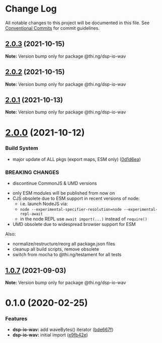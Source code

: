# Change Log

All notable changes to this project will be documented in this file.
See [Conventional Commits](https://conventionalcommits.org) for commit guidelines.

## [2.0.3](https://github.com/thi-ng/umbrella/compare/@thi.ng/dsp-io-wav@2.0.2...@thi.ng/dsp-io-wav@2.0.3) (2021-10-15)

**Note:** Version bump only for package @thi.ng/dsp-io-wav





## [2.0.2](https://github.com/thi-ng/umbrella/compare/@thi.ng/dsp-io-wav@2.0.1...@thi.ng/dsp-io-wav@2.0.2) (2021-10-15)

**Note:** Version bump only for package @thi.ng/dsp-io-wav





## [2.0.1](https://github.com/thi-ng/umbrella/compare/@thi.ng/dsp-io-wav@2.0.0...@thi.ng/dsp-io-wav@2.0.1) (2021-10-13)

**Note:** Version bump only for package @thi.ng/dsp-io-wav





# [2.0.0](https://github.com/thi-ng/umbrella/compare/@thi.ng/dsp-io-wav@1.0.7...@thi.ng/dsp-io-wav@2.0.0) (2021-10-12)


### Build System

* major update of ALL pkgs (export maps, ESM only) ([0d1d6ea](https://github.com/thi-ng/umbrella/commit/0d1d6ea9fab2a645d6c5f2bf2591459b939c09b6))


### BREAKING CHANGES

* discontinue CommonJS & UMD versions

- only ESM modules will be published from now on
- CJS obsolete due to ESM support in recent versions of node:
  - i.e. launch NodeJS via:
  - `node --experimental-specifier-resolution=node --experimental-repl-await`
  - in the node REPL use `await import(...)` instead of `require()`
- UMD obsolete due to widespread browser support for ESM

Also:
- normalize/restructure/reorg all package.json files
- cleanup all build scripts, remove obsolete
- switch from mocha to @thi.ng/testament for all tests






##  [1.0.7](https://github.com/thi-ng/umbrella/compare/@thi.ng/dsp-io-wav@1.0.6...@thi.ng/dsp-io-wav@1.0.7) (2021-09-03) 

**Note:** Version bump only for package @thi.ng/dsp-io-wav 

#  0.1.0 (2020-02-25) 

###  Features 

- **dsp-io-wav:** add waveBytes() iterator ([bde667f](https://github.com/thi-ng/umbrella/commit/bde667fe4b08f03a7bbf4fa95d8e71c296d5bfb7)) 
- **dsp-io-wav:** initial import ([e9fb42e](https://github.com/thi-ng/umbrella/commit/e9fb42e5cb260997ff38055e713aebd82aaf3843))
